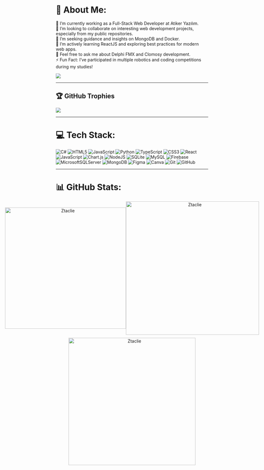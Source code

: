 # 💫 About Me:
🔭 I’m currently working as a Full-Stack Web Developer at Atiker Yazılım.<br>👯 I’m looking to collaborate on interesting web development projects, especially from my public repositories.<br>🤝 I’m seeking guidance and insights on MongoDB and Docker.<br>🌱 I’m actively learning ReactJS and exploring best practices for modern web apps.<br>💬 Feel free to ask me about Delphi FMX and Clomosy development.<br>⚡ Fun Fact: I’ve participated in multiple robotics and coding competitions during my studies!<br>

[![](https://visitcount.itsvg.in/api?id=Ztaclie&icon=0&color=10)](https://visitcount.itsvg.in)

---

## 🏆 GitHub Trophies
![](https://github-profile-trophy.vercel.app/?username=Ztaclie&theme=radical&no-frame=false&no-bg=true&margin-w=4)

---

# 💻 Tech Stack:
![C#](https://img.shields.io/badge/c%23-%23239120.svg?style=for-the-badge&logo=csharp&logoColor=white) ![HTML5](https://img.shields.io/badge/html5-%23E34F26.svg?style=for-the-badge&logo=html5&logoColor=white) ![JavaScript](https://img.shields.io/badge/javascript-%23323330.svg?style=for-the-badge&logo=javascript&logoColor=%23F7DF1E) ![Python](https://img.shields.io/badge/python-3670A0?style=for-the-badge&logo=python&logoColor=ffdd54) ![TypeScript](https://img.shields.io/badge/typescript-%23007ACC.svg?style=for-the-badge&logo=typescript&logoColor=white) ![CSS3](https://img.shields.io/badge/css3-%231572B6.svg?style=for-the-badge&logo=css3&logoColor=white) ![React](https://img.shields.io/badge/react-%2320232a.svg?style=for-the-badge&logo=react&logoColor=%2361DAFB) ![JavaScript](https://img.shields.io/badge/javascript-%23323330.svg?style=for-the-badge&logo=javascript&logoColor=%23F7DF1E) ![Chart.js](https://img.shields.io/badge/chart.js-F5788D.svg?style=for-the-badge&logo=chart.js&logoColor=white) ![NodeJS](https://img.shields.io/badge/node.js-6DA55F?style=for-the-badge&logo=node.js&logoColor=white) ![SQLite](https://img.shields.io/badge/sqlite-%2307405e.svg?style=for-the-badge&logo=sqlite&logoColor=white) ![MySQL](https://img.shields.io/badge/mysql-4479A1.svg?style=for-the-badge&logo=mysql&logoColor=white) ![Firebase](https://img.shields.io/badge/firebase-a08021?style=for-the-badge&logo=firebase&logoColor=ffcd34) ![MicrosoftSQLServer](https://img.shields.io/badge/Microsoft%20SQL%20Server-CC2927?style=for-the-badge&logo=microsoft%20sql%20server&logoColor=white) ![MongoDB](https://img.shields.io/badge/MongoDB-%234ea94b.svg?style=for-the-badge&logo=mongodb&logoColor=white) ![Figma](https://img.shields.io/badge/figma-%23F24E1E.svg?style=for-the-badge&logo=figma&logoColor=white) ![Canva](https://img.shields.io/badge/Canva-%2300C4CC.svg?style=for-the-badge&logo=Canva&logoColor=white) ![Git](https://img.shields.io/badge/git-%23F05033.svg?style=for-the-badge&logo=git&logoColor=white) ![GitHub](https://img.shields.io/badge/github-%23121011.svg?style=for-the-badge&logo=github&logoColor=white)

---

# 📊 GitHub Stats:
<div align="center" style="display: flex; justify-content: center; align-items: center;">
  <img src="https://github-readme-stats.vercel.app/api?username=Ztaclie&theme=dracula&hide_border=false&include_all_commits=true&count_private=true" alt="Ztaclie" width="400" />
  <img src="https://github-readme-streak-stats.herokuapp.com/?user=Ztaclie&theme=dracula&hide_border=false" alt="Ztaclie" width="440" />
</div>

<div align="center" style="text-align: center; margin-top: 10px;">  
  <img src="https://github-readme-stats.vercel.app/api/top-langs/?username=Ztaclie&theme=dracula&hide_border=false&include_all_commits=true&count_private=true&layout=compact" alt="Ztaclie" width="420" />
</div>

